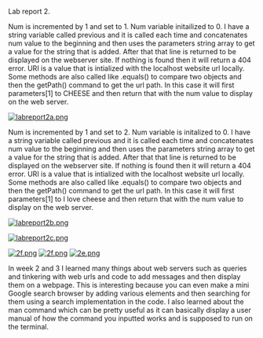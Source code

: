 
Lab report 2.

Num is incremented by 1 and set to 1.
Num variable initailized to 0.
I have a string variable called previous and it is called each time and concatenates num value to the beginning and then uses the parameters string array to get a value for the string that is added. After that that line is returned to be displayed on the webserver site. If nothing is found then it will return a 404 error. URI is a value that is intialized with the localhost website url locally. Some methods are also called like .equals() to compare two objects and then the getPath() command to get the url path. In this case it will first parameters[1] to CHEESE and then return that with the num value to display on the web server.

[![labreport2a.png](https://i.postimg.cc/hGC4y0K4/labreport2a.png)](https://postimg.cc/McQ8XVcg)

Num is incremented by 1 and set to 2.
Num variable is initalized to 0.
I have a string variable called previous and it is called each time and concatenates num value to the beginning and then uses the parameters string array to get a value for the string that is added. After that that line is returned to be displayed on the webserver site. If nothing is found then it will return a 404 error. URI is a value that is intialized with the localhost website url locally. Some methods are also called like .equals() to compare two objects and then the getPath() command to get the url path. In this case it will first parameters[1] to I love cheese and then return that with the num value to display on the web server.

[![labreport2b.png](https://i.postimg.cc/vT5ss7wV/labreport2b.png)](https://postimg.cc/H8WK0yxY)

[![labreport2c.png](https://i.postimg.cc/2SkfsBc1/labreport2c.png)](https://postimg.cc/7fWc7by4)


[![2f.png](https://i.postimg.cc/jjbVKnSV/2f.png)](https://postimg.cc/ts2vNT6D)
[![2f.png](https://i.postimg.cc/jjbVKnSV/2f.png)](https://postimg.cc/ts2vNT6D)
[![2e.png](https://i.postimg.cc/CKR90Cjx/2e.png)](https://postimg.cc/DWKxdXj9)

In week 2 and 3 I learned many things about web servers such as queries and tinkering with web urls and code to add messages and then display them on a webpage. This is interesting because you can even make a mini Google search browser by adding various elements and then searching for them using a search implementation in the code. I also learned about the man command which can be pretty useful as it can basically display a user manual of how the command you inputted works and is supposed to run on the terminal.

